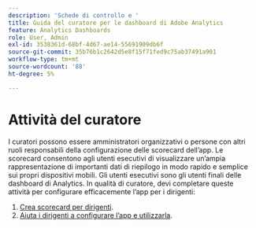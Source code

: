 ```yaml
---
description: 'Schede di controllo e '
title: Guida del curatore per le dashboard di Adobe Analytics
feature: Analytics Dashboards
role: User, Admin
exl-id: 3538361d-68bf-4d67-ae14-55691909db6f
source-git-commit: 35b76b1c2642d5e8f15f71fed9c75ab37491a901
workflow-type: tm+mt
source-wordcount: '88'
ht-degree: 5%

---
```


# Attività del curatore

I curatori possono essere amministratori organizzativi o persone con altri ruoli responsabili della configurazione delle scorecard dell’app. Le scorecard consentono agli utenti esecutivi di visualizzare un’ampia rappresentazione di importanti dati di riepilogo in modo rapido e semplice sui propri dispositivi mobili. Gli utenti esecutivi sono gli utenti finali delle dashboard di Analytics. In qualità di curatore, devi completare queste attività per configurare efficacemente l’app per i dirigenti:

1. [Crea scorecard per dirigenti](/help/mobile-app/create-scorecard.md).
1. [Aiuta i dirigenti a configurare l’app e utilizzarla](/help/mobile-app/set-up-execs.md).
